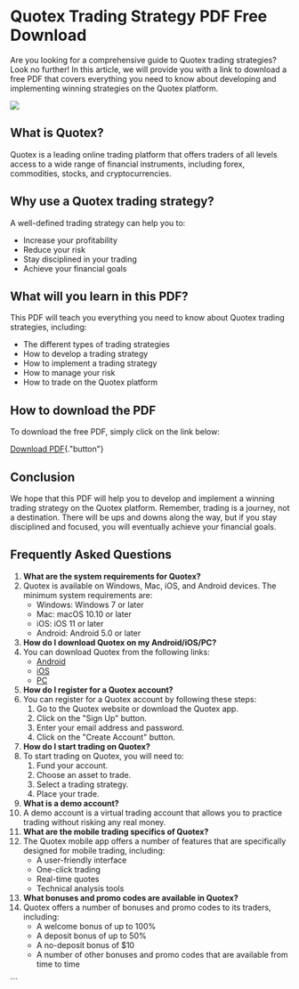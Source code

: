 # Quotex Trading Strategy PDF Free Download

Are you looking for a comprehensive guide to Quotex trading strategies?
Look no further! In this article, we will provide you with a link to
download a free PDF that covers everything you need to know about
developing and implementing winning strategies on the Quotex platform.

[![](https://static.quotex.io/files/4_en/300_250.jpg)](https://traff.sbs/brokerqxlid)

## What is Quotex?

Quotex is a leading online trading platform that offers traders of all
levels access to a wide range of financial instruments, including forex,
commodities, stocks, and cryptocurrencies.

## Why use a Quotex trading strategy?

A well-defined trading strategy can help you to:

-   Increase your profitability
-   Reduce your risk
-   Stay disciplined in your trading
-   Achieve your financial goals

## What will you learn in this PDF?

This PDF will teach you everything you need to know about Quotex trading
strategies, including:

-   The different types of trading strategies
-   How to develop a trading strategy
-   How to implement a trading strategy
-   How to manage your risk
-   How to trade on the Quotex platform

## How to download the PDF

To download the free PDF, simply click on the link below:

[Download
PDF](\%22https://www.quotex.io/en/trading-strategies\%22){."button"}

## Conclusion

We hope that this PDF will help you to develop and implement a winning
trading strategy on the Quotex platform. Remember, trading is a journey,
not a destination. There will be ups and downs along the way, but if you
stay disciplined and focused, you will eventually achieve your financial
goals.

## Frequently Asked Questions

1.  **What are the system requirements for Quotex?**
2.  Quotex is available on Windows, Mac, iOS, and Android devices. The
    minimum system requirements are:
    -   Windows: Windows 7 or later
    -   Mac: macOS 10.10 or later
    -   iOS: iOS 11 or later
    -   Android: Android 5.0 or later
3.  **How do I download Quotex on my Android/iOS/PC?**
4.  You can download Quotex from the following links:
    -   [Android](\%22https://play.google.com/store/apps/details?id=com.quotex.android\%22)
    -   [iOS](\%22https://apps.apple.com/us/app/quotex-trading/id1537475487\%22)
    -   [PC](\%22https://www.quotex.io/en/trading-platforms/desktop\%22)
5.  **How do I register for a Quotex account?**
6.  You can register for a Quotex account by following these steps:
    1.  Go to the Quotex website or download the Quotex app.
    2.  Click on the "Sign Up" button.
    3.  Enter your email address and password.
    4.  Click on the "Create Account" button.
7.  **How do I start trading on Quotex?**
8.  To start trading on Quotex, you will need to:
    1.  Fund your account.
    2.  Choose an asset to trade.
    3.  Select a trading strategy.
    4.  Place your trade.
9.  **What is a demo account?**
10. A demo account is a virtual trading account that allows you to
    practice trading without risking any real money.
11. **What are the mobile trading specifics of Quotex?**
12. The Quotex mobile app offers a number of features that are
    specifically designed for mobile trading, including:
    -   A user-friendly interface
    -   One-click trading
    -   Real-time quotes
    -   Technical analysis tools
13. **What bonuses and promo codes are available in Quotex?**
14. Quotex offers a number of bonuses and promo codes to its traders,
    including:
    -   A welcome bonus of up to 100%
    -   A deposit bonus of up to 50%
    -   A no-deposit bonus of \$10
    -   A number of other bonuses and promo codes that are available
        from time to time

\`\`\`

